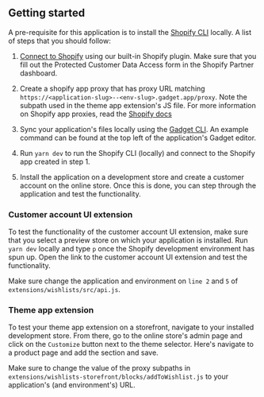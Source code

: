 ## Getting started

A pre-requisite for this application is to install the [Shopify CLI](https://shopify.dev/docs/api/shopify-cli#installation) locally. A list of steps that you should follow:

1. [Connect to Shopify](https://docs.gadget.dev/guides/tutorials/connecting-to-shopify#connecting-to-shopify) using our built-in Shopify plugin. Make sure that you fill out the Protected Customer Data Access form in the Shopify Partner dashboard.

2. Create a shopify app proxy that has proxy URL matching `https://<application-slug>--<env-slug>.gadget.app/proxy`. Note the subpath used in the theme app extension's JS file. For more information on Shopify app proxies, read the [Shopify docs](https://shopify.dev/docs/apps/build/online-store/display-dynamic-data)

3. Sync your application's files locally using the [Gadget CLI](https://docs.gadget.dev/guides/development-tools/cli). An example command can be found at the top left of the application's Gadget editor.

4. Run `yarn dev` to run the Shopify CLI (locally) and connect to the Shopify app created in step 1.

5. Install the application on a development store and create a customer account on the online store. Once this is done, you can step through the application and test the functionality.

### Customer account UI extension

To test the functionality of the customer account UI extension, make sure that you select a preview store on which your application is installed. Run `yarn dev` locally and type `p` once the Shopify development environment has spun up. Open the link to the customer account UI extension and test the functionality.

Make sure change the application and environment on `line 2` and `5` of `extensions/wishlists/src/api.js`.

### Theme app extension

To test your theme app extension on a storefront, navigate to your installed development store. From there, go to the online store's admin page and click on the `Customize` button next to the theme selector. Here's navigate to a product page and add the section and save.

Make sure to change the value of the proxy subpaths in `extensions/wishlists-storefront/blocks/addToWishlist.js` to your application's (and environment's) URL.
